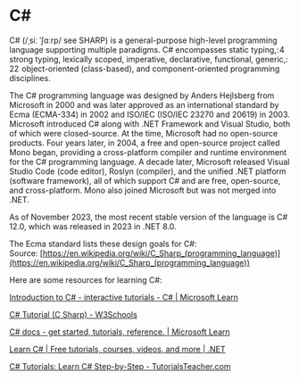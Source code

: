 
C#
==




C# (/ˌsiː ˈʃɑːrp/ see SHARP) is a general-purpose high-level programming language supporting multiple paradigms. C# encompasses static typing,: 4  strong typing, lexically scoped, imperative, declarative, functional, generic,: 22  object-oriented (class-based), and component-oriented programming disciplines.

The C# programming language was designed by Anders Hejlsberg from Microsoft in 2000 and was later approved as an international standard by Ecma (ECMA-334) in 2002 and ISO/IEC (ISO/IEC 23270 and 20619) in 2003. Microsoft introduced C# along with .NET Framework and Visual Studio, both of which were closed-source. At the time, Microsoft had no open-source products. Four years later, in 2004, a free and open-source project called Mono began, providing a cross-platform compiler and runtime environment for the C# programming language. A decade later, Microsoft released Visual Studio Code (code editor), Roslyn (compiler), and the unified .NET platform (software framework), all of which support C# and are free, open-source, and cross-platform. Mono also joined Microsoft but was not merged into .NET.

As of November 2023, the most recent stable version of the language is C# 12.0, which was released in 2023 in .NET 8.0.

The Ecma standard lists these design goals for C#:  
Source: [https://en.wikipedia.org/wiki/C_Sharp_(programming_language)](https://en.wikipedia.org/wiki/C_Sharp_(programming_language))

Here are some resources for learning C#:

[Introduction to C# - interactive tutorials - C# | Microsoft Learn](https://learn.microsoft.com/en-us/dotnet/csharp/tour-of-csharp/tutorials/)

[C# Tutorial (C Sharp) - W3Schools](https://www.w3schools.com/cs/index.php)

[C# docs - get started, tutorials, reference. | Microsoft Learn](https://learn.microsoft.com/en-us/dotnet/csharp/)

[Learn C# | Free tutorials, courses, videos, and more | .NET](https://dotnet.microsoft.com/en-us/learn/csharp)

[C# Tutorials: Learn C# Step-by-Step - TutorialsTeacher.com](https://www.tutorialsteacher.com/csharp)